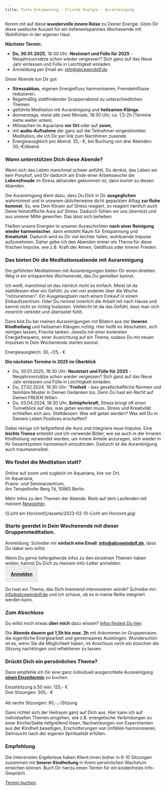 ```yaml
---
title: Tiefe Entspannung - Frische Energie - Aurareinigung
---
```

Komm mit auf diese **wundervolle innere Reise** zu Deiner Energie. Gönn Dir diese seelische Auszeit für ein tiefenentspanntes Wochenende mit Wohlfühlen in der eigenen Haut. 

**Nächster Termin:**  
- **Do, 30.01.2025,** 18:30 Uhr: **Neutstart und Fülle für 2025** - Neujahrsvorsätze schon wieder vergessen? Sich ganz auf das Neue Jahr einlassen und Fülle in Leichtigkeit einladen.
- Anmeldung per Email an: info@alicewindolf.de

Diese Abende tun Dir gut: 
- **Stressabbau**, eigenen Energiefluss harmonisieren, Fremdeinflüsse reduzieren.
- Regelmäßig stattfindender Gruppenabend zu unterschiedlichen Themen.
- geführte Meditation mit Aurareinigung und **heilsamen Klänge**. 
- donnerstags, meist alle zwei Monate, 18:30 Uhr, ca. 1,5-2h (Termine siehe weiter unten).
- Mitmachen im Aquariana **vor Ort** oder auf **zoom**,
- mit **audio-Aufnahme** der ganz auf die Teilnehmer eingestimmten Meditation, die ich Dir per link zum Nachhören zusende.
- Energieausgleich pro Abend: 35,- €, bei Buchung von drei Abenden: 30,-€/Abend.

### Wann unterstützen Dich diese Abende?
Wenn sich das Leben manchmal schwer anfühlt, Du denkst, das Leben sei kein Ponyhof, und Dir dadurch am Ende einer Arbeitswoche die **Lebensfreude** im Stress abhanden gekommen ist, dann komm zu diesen Abenden. 

Die Aurareinigung dient dazu, dass Du Dich in Dir **ausgeglichen** wahrnimmst und in unserem üblicherweise dicht gepackten Alltag **zur Ruhe kommst**. So, wie Dein Körper auf Stress reagiert, so reagiert nämlich auch Deine feinstoffliche Aura auf Stress. Dadurch fühlen wir uns überreizt und aus unserer Mitte geworfen. Das lässt sich beheben. 

Fließen unsere Energien in unseren Auraschichten **nach einer Reinigung wieder harmonischer**, dann entsteht Raum für Entspannung und **Kreativität**. Dadurch wird es Dir viel leichter fallen, wohltuende Impulse aufzunehmen. Daher gebe ich den Abenden immer ein Thema für diese frischen Impulse, wie z.B. Kraft der Ahnen, Geldfluss oder innerer Frieden. 

### Das bieten Dir die Meditationsabende mit Aurareinigung
Die geführten Meditationen mit Aurareinigungen bieten Dir einen direkten Weg in ein entspanntes Wochenende, das Du genießen kannst. 

Ich weiß, manchmal ist das nämlich nicht so einfach. Meist ist da stattdessen eher ein Gefühl, zu viel von anderen über die Woche "mitzunehmen". Ein Ausgelaugtsein nach einem Einkauf in einem Einkaufszentrum. Oder Du nimmst innerlich die Arbeit mit nach Hause und kannst nicht so richtig loslassen. Vielleicht ist da das Gefühl, dass man sich innerlich verklebt und überlastet fühlt. 

Dann bist Du bei meinen Aurareinigungen mit Bildern aus der **Inneren Kindheilung** und heilsamen Klängen richtig. Hier heißt es Abschalten, sich reinigen lassen, Frische tanken. Jeweils mit einer konkreten Energiefrequenz, einer Ausrichtung auf ein Thema, sodass Du mit neuen Impulsen in Dein Wochenende starten kannst.

Energieausgleich: 30,-/25,- € 

**Die nächsten Termine in 2025 im Überblick**  
- Do, 30.01.2025, 18:30 Uhr: **Neutstart und Fülle für 2025** - Neujahrsvorsätze schon wieder vergessen? Sich ganz auf das Neue Jahr einlassen und Fülle in Leichtigkeit einladen.
- Do, 27.02.2024, 18:30 Uhr: "**Freiheit** - lass gesellschaftliche Normen und familiäre Muster in Deinen Gedanken los. Denn Du hast ein Recht auf Deinen FREIEN Willen.
- Do, 03.04.2024, 18:30 Uhr, **Schöpferkraft**, Stress bringt oft einen Tunnelblick auf das, was getan werden muss. Stress und Kreativität schließen sich aus. Stattdessen: Was will getan werden? Was will Du in Deinem Leben Positives erschaffen?

Dabei reinige ich tiefgreifend die Aura und integriere neue Impulse. Eine **leichte Trance** entsteht und ich verwende Bilder, wie sie auch in der Inneren Kindheilung verwendet werden, um innere Anteile anzuregen, sich wieder in Ihr Gesamtsystem harmonisch einzubinden. Dadurch ist die Aurareinigung auch traumasensibel. 

### Wo findet die Meditation statt?  
Online auf zoom und zugleich im Aquariana, live vor Ort, 
</br>Im Aquariana,
</br>Praxis- und Seminarzentrum, 
</br> Am Tempelhofer Berg 7d, 10965 Berlin. 

Mehr Infos zu den Themen der Abende: Bleib auf dem Laufenden mit meinem [Newsletter](alicewindolf.de/2021/04/21/Landingspage-Newsletteranmeldung.html). 

![Licht am Horizont](/assets/2023-02-10-Licht am Horizont.jpg)


### Starte geerdet in Dein Wochenende mit dieser Gruppenmeditation. 
Anmeldung: Schreibe mir **einfach eine Email: info@alicewindolf.de**, dass Du dabei sein willst. 

Wenn Du gerne tiefergehende Infos zu den einzelnen Themen haben wollen, kannst Du Dich zu meinem Info-Letter anmelden:  
<span style='display:inline-block;padding:18px;background:#ececec'>
**[Anmelden](/2021/04/21/Landingspage-Newsletteranmeldung.html)**
</span>

Du hast ein Thema, das Dich brennend interessieren würde? Schreibe mir: info@alicewindolf.de und ich schaue, ob es in meine Reihe integriert werden kann. 

### Zum Abschluss
Du willst noch etwas **über mich** dazu wissen? [Infos findest Du hier](/about/). 

Die **Abende dauern gut 1,5h bis max. 2h** mit Ankommen im Gruppenraum, die eigentliche Energiearbeit und gemeinsames Ausklingen. Wunderschön ist es, wenn Sie die Möglichkeit haben, im Anschluss noch ein bisschen die Sitzung nachklingen und reflektieren zu lassen.  

### Drückt Dich ein persönliches Thema? 
Dann empfehle ich für eine ganz individuell ausgerichtete Aurareinigung **[einen Einzeltermin](/2021/03/19/Einzelsitzungen.html)** zu buchen. 

Einzelsitzung à 50 min: 125,- €
<br>Drei Sitzungen: 305,- €</br>
<br>Ab sechs Sitzungen: 90,-,-/Sitzung</br>

Dann richtet sich der Heilraum ganz auf Dich aus. Hier kann ich auf individuellen Themen eingehen, wie z.B. energetische Verbindungen zu einer Kirche/Sekte tiefgreifend lösen, Nachwirkungen von Experimenten aus der Kindheit beseitigen, Erschütterungen von Unfällen harmonisieren, Sehnsucht nach der eigenen Spiritualität erfüllen.  

### Empfehlung
Die intensivsten Ergebnisse haben Klient:innen bisher in 6-10 Sitzungen _zusammen_ mit **Innerer Kindheilung** in ihrem persönlichen Wachstum erreichen können. 
Buch Dir hierzu einen Termin für ein kostenfreies Info-Gespräch. 

<span class='calltoaction'>
	<a href="https://traumatherapie.youcanbook.me">Termin buchen</a>
</span>

